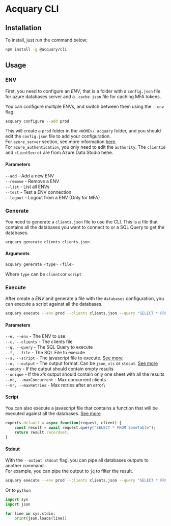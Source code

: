 # Acquary CLI

## Installation

To install, just run the command below:

```bash
npm install -g @acquary/cli
```

## Usage

### ENV

First, you need to configure an _ENV_, that is a folder with a `config.json` file for azure databases server and
a `.cache.json` file for caching MFA tokens.

You can configure multiple ENVs, and switch between them using the `--env` flag.

```bash
acquary configure --add prod
```

This will create a `prod` folder in the `<HOME>/.acquary` folder, and you should edit the `config.json` file to add your configuration.\
For `azure_server` section, see more information [here](https://tediousjs.github.io/tedious/api-connection.html).\
For `azure_authentication`, you only need to edit the `authority`. The `clientId` and `clientSecret` are from Azure Data Studio hehe.

#### Parameters

`--add` - Add a new ENV\
`--remove` - Remove a ENV\
`--list` - List all ENVs\
`--test` - Test a ENV connection\
`--logout` - Logout from a ENV (Only for MFA)

### Generate

You need to generate a `clients.json` file to use the CLI. This is a file that contains all the
databases you want to connect to or a SQL Query to get the databases.

```bash
acquary generate clients clients.json
```

#### Arguments
```bash
acquary generate <type> <file>
```
Where `type` can be `clients`or `script`

### Execute

After create a _ENV_ and generate a file with the `databases` configuration, you can execute a script against all the databases.

```bash
acquary execute --env prod --clients clients.json --query "SELECT * FROM SomeTable"
```

#### Parameters
`--e, --env` - The ENV to use\
`--c, --clients` - The clients file\
`--q, --query` - The SQL Query to execute\
`--f, --file` - The SQL File to execute\
`--s, --script` - The javascript file to execute. [See more](#Script)\
`--o, --output` - The output format. Can be `json`, `xls` or `stdout`. [See more](#Stdout)\
`--empty` - If the output should contain empty results\
`--unique` - If the _xls_ output should contain only one sheet with all the results\
`--mc, --maxConcurrent` - Max concurrent clients\
`--mr, --maxRetries` - Max retries after an error\

#### Script

You can also execute a javascript file that contains a function that will be executed against all the databases. [See more](https://github.com/tediousjs/node-mssql#request)

```javascript
exports.default = async function(request, client) {
    const result = await request.query("SELECT * FROM SomeTable");
    return result.recordset;
}
```

#### Stdout

With the `--output stdout` flag, you can pipe all databases outputs to another command.\
For example, you can pipe the output to `jq` to filter the result.

```bash
acquary execute --env prod --clients clients.json --query "SELECT * FROM SomeTable" --output stdout | jq '.[] | select(.SomeColumn == "SomeValue")'
```

Or to `python`

```python
import sys
import json

for line in sys.stdin:
    print(json.loads(line))
```
